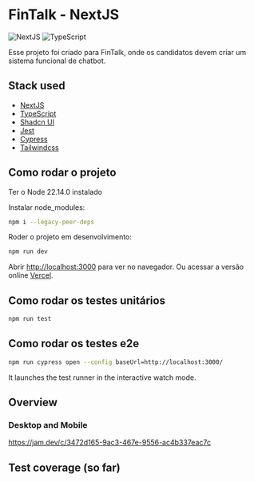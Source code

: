 # FinTalk - NextJS

![NextJS](https://img.shields.io/badge/next.js-000000?style=for-the-badge&logo=nextdotjs&logoColor=white) ![TypeScript](https://img.shields.io/badge/-TypeScript-blue?style=flat-square)

Esse projeto foi criado para FinTalk, onde os candidatos devem criar um sistema funcional de chatbot.

## Stack used

- [NextJS](https://nextjs.org/docs)
- [TypeScript](https://www.typescriptlang.org/docs/)
- [Shadcn UI](https://ui.shadcn.com/docs)
- [Jest](https://jestjs.io/docs/getting-started)
- [Cypress](https://docs.cypress.io/guides/overview/why-cypress)
- [Tailwindcss](https://tailwindcss.com/docs)

## Como rodar o projeto

Ter o Node 22.14.0 instalado

Instalar node_modules:

```sh
npm i --legacy-peer-deps
```

Roder o projeto em desenvolvimento:

```sh
npm run dev
```

Abrir [http://localhost:3000](http://localhost:3000) para ver no navegador. Ou acessar a versão online [Vercel](https://fintalk-chat.vercel.app/home).


## Como rodar os testes unitários

```sh
npm run test
```

## Como rodar os testes e2e

```sh
npm run cypress open --config baseUrl=http://localhost:3000/
```

It launches the test runner in the interactive watch mode.


## Overview

### Desktop and Mobile

https://jam.dev/c/3472d165-9ac3-467e-9556-ac4b337eac7c


## Test coverage (so far)
